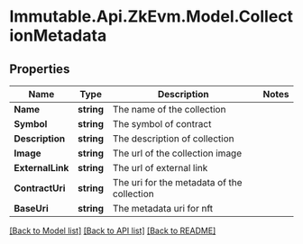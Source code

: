 # Immutable.Api.ZkEvm.Model.CollectionMetadata

## Properties

Name | Type | Description | Notes
------------ | ------------- | ------------- | -------------
**Name** | **string** | The name of the collection | 
**Symbol** | **string** | The symbol of contract | 
**Description** | **string** | The description of collection | 
**Image** | **string** | The url of the collection image | 
**ExternalLink** | **string** | The url of external link | 
**ContractUri** | **string** | The uri for the metadata of the collection | 
**BaseUri** | **string** | The metadata uri for nft | 

[[Back to Model list]](../README.md#documentation-for-models) [[Back to API list]](../README.md#documentation-for-api-endpoints) [[Back to README]](../README.md)

